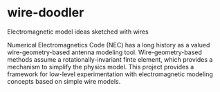 # wire-doodler
Electromagnetic model ideas sketched with wires

Numerical Electromagnetics Code (NEC) has a long history as a valued wire-geometry-based antenna modeling tool.
Wire-geometry-based methods assume a rotationally-invariant finte element, which provides a mechanism to simplify the physics model.
This project provides a framework for low-level experimentation with electromagnetic modeling concepts based on simple wire models.
